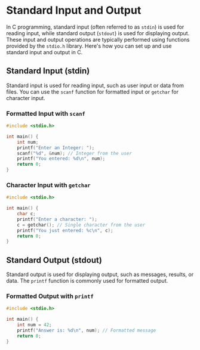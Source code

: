 # Standard Input and Output

In C programming, standard input (often referred to as `stdin`) is used for reading input, while standard output (`stdout`) is used for displaying output. These input and output operations are typically performed using functions provided by the `stdio.h` library. Here's how you can set up and use standard input and output in C.

## Standard Input (stdin)

Standard input is used for reading input, such as user input or data from files. You can use the `scanf` function for formatted input or `getchar` for character input.

### Formatted Input with `scanf`

```c
#include <stdio.h>

int main() {
    int num;
    printf("Enter an Integer: ");
    scanf("%d", &num); // Integer from the user
    printf("You entered: %d\n", num);
    return 0;
}
```

### Character Input with `getchar`

```c
#include <stdio.h>

int main() {
    char c;
    printf("Enter a character: ");
    c = getchar(); // Single character from the user
    printf("You just entered: %c\n", c);
    return 0;
}
```

## Standard Output (stdout)

Standard output is used for displaying output, such as messages, results, or data. The `printf` function is commonly used for formatted output.

### Formatted Output with `printf`

```c
#include <stdio.h>

int main() {
    int num = 42;
    printf("Answer is: %d\n", num); // Formatted message
    return 0;
}
```
